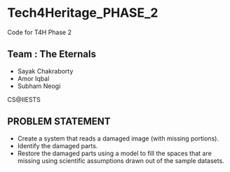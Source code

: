 # Tech4Heritage_PHASE_2
Code for T4H Phase 2

## Team : The Eternals
* Sayak Chakraborty
* Amor Iqbal
* Subham Neogi

CS@IIESTS

## PROBLEM STATEMENT 
<ul>
  <li>
Create a system that reads a damaged image (with missing portions).
  </li>
  <li>
Identify the damaged parts.
  </li>
  <li>
Restore the damaged parts using  a model to fill the spaces that are missing using scientific
assumptions drawn out of the sample datasets.
  </li>
</ul>
